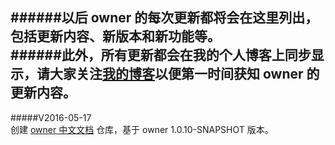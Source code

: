   
######以后 owner 的每次更新都将会在这里列出，包括更新内容、新版本和新功能等。  
######此外，所有更新都会在我的个人博客上同步显示，请大家关注[我的博客]( http://www.cnblogs.com/cyfonly/ )以便第一时间获知 owner 的更新内容。  
---
  
#####V2016-05-17  
创建 [owner 中文文档](https://github.com/cyfonly/owner/) 仓库，基于 owner 1.0.10-SNAPSHOT 版本。  
  
